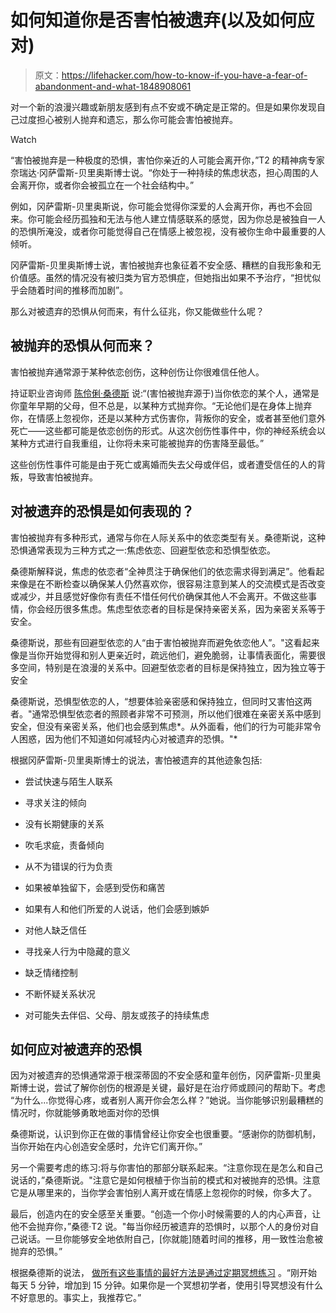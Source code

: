 # 如何知道你是否害怕被遗弃(以及如何应对)

> 原文：<https://lifehacker.com/how-to-know-if-you-have-a-fear-of-abandonment-and-what-1848908061>

对一个新的浪漫兴趣或新朋友感到有点不安或不确定是正常的。但是如果你发现自己过度担心被别人抛弃和遗忘，那么你可能会害怕被抛弃。

Watch

“害怕被抛弃是一种极度的恐惧，害怕你亲近的人可能会离开你，”T2 的精神病专家奈瑞达·冈萨雷斯-贝里奥斯博士说。“你处于一种持续的焦虑状态，担心周围的人会离开你，或者你会被孤立在一个社会结构中。”

例如，冈萨雷斯-贝里奥斯说，你可能会觉得你深爱的人会离开你，再也不会回来。你可能会经历孤独和无法与他人建立情感联系的感觉，因为你总是被独自一人的恐惧所淹没，或者你可能觉得自己在情感上被忽视，没有被你生命中最重要的人倾听。

冈萨雷斯-贝里奥斯博士说，害怕被抛弃也象征着不安全感、糟糕的自我形象和无价值感。虽然的情况没有被归类为官方恐惧症，但她指出如果不予治疗，“担忧似乎会随着时间的推移而加剧”。

那么对被遗弃的恐惧从何而来，有什么征兆，你又能做些什么呢？

## **被抛弃的恐惧从何而来？**

害怕被抛弃通常源于某种依恋创伤，这种创伤让你很难信任他人。

持证职业咨询师 [陈伶俐·桑德斯](https://healedlikekintsugi.com/) 说:“(害怕被抛弃源于)当你依恋的某个人，通常是你童年早期的父母，但不总是，以某种方式抛弃你。“无论他们是在身体上抛弃你，在情感上忽视你，还是以某种方式伤害你，背叛你的安全，或者甚至他们意外死亡——这些都可能是依恋创伤的形式。从这次创伤性事件中，你的神经系统会以某种方式进行自我重组，让你将未来可能被抛弃的伤害降至最低。”

这些创伤性事件可能是由于死亡或离婚而失去父母或伴侣，或者遭受信任的人的背叛，导致害怕被抛弃。

## 对被遗弃的恐惧是如何表现的？

害怕被抛弃有多种形式，通常与你在人际关系中的依恋类型有关。桑德斯说，这种恐惧通常表现为三种方式之一:焦虑依恋、回避型依恋和恐惧型依恋。

桑德斯解释说，焦虑的依恋者“全神贯注于确保他们的依恋需求得到满足”。他看起来像是在不断检查以确保某人仍然喜欢你，很容易注意到某人的交流模式是否改变或减少，并且感觉好像你有责任不惜任何代价确保其他人不会离开。不做这些事情，你会经历很多焦虑。焦虑型依恋者的目标是保持亲密关系，因为亲密关系等于安全。

桑德斯说，那些有回避型依恋的人“由于害怕被抛弃而避免依恋他人”。"这看起来像是当你开始觉得和别人更亲近时，疏远他们，避免脆弱，让事情表面化，需要很多空间，特别是在浪漫的关系中。回避型依恋者的目标是保持独立，因为独立等于安全

桑德斯说，恐惧型依恋的人，“想要体验亲密感和保持独立，但同时又害怕这两者。"通常恐惧型依恋者的照顾者非常不可预测，所以他们很难在亲密关系中感到安全，但没有亲密关系，他们也会感到焦虑*。从外面看，他们的行为可能非常令人困惑，因为他们不知道如何减轻内心对被遗弃的恐惧。"*

根据冈萨雷斯-贝里奥斯博士的说法，害怕被遗弃的其他迹象包括:

*   尝试快速与陌生人联系
*   寻求关注的倾向
*   没有长期健康的关系
*   吹毛求疵，责备倾向
*   从不为错误的行为负责
*   如果被单独留下，会感到受伤和痛苦
*   如果有人和他们所爱的人说话，他们会感到嫉妒
*   对他人缺乏信任
*   寻找亲人行为中隐藏的意义

*   缺乏情绪控制
*   不断怀疑关系状况
*   对可能失去伴侣、父母、朋友或孩子的持续焦虑

## **如何应对被遗弃的恐惧**

因为对被遗弃的恐惧通常源于根深蒂固的不安全感和童年创伤，冈萨雷斯-贝里奥斯博士说，尝试了解你创伤的根源是关键，最好是在治疗师或顾问的帮助下。考虑 “为什么...你觉得心疼，或者别人离开你会怎么样？”她说。当你能够识别最糟糕的情况时，你就能够勇敢地面对你的恐惧

桑德斯说，认识到你正在做的事情曾经让你安全也很重要。“感谢你的防御机制，当你开始在内心创造安全感时，允许它们离开你。”

另一个需要考虑的练习:将与你害怕的那部分联系起来。“注意你现在是怎么和自己说话的，”桑德斯说。"注意它是如何根植于你当前的模式和对被抛弃的恐惧。注意它是从哪里来的，当你学会害怕别人离开或在情感上忽视你的时候，你多大了。

最后，创造内在的安全感至关重要。“创造一个你小时候需要的人的内心声音，让他不会抛弃你，”桑德·T2 说。"每当你经历被遗弃的恐惧时，以那个人的身份对自己说话。一旦你能够安全地依附自己，[你就能]随着时间的推移，用一致性治愈被抛弃的恐惧。”

根据桑德斯的说法， [做所有这些事情的最好方法是通过定期冥想练习](https://lifehacker.com/how-to-get-the-most-out-of-meditation-1843713254) 。“刚开始每天 5 分钟，增加到 15 分钟。如果你是一个冥想初学者，使用引导冥想没有什么不好意思的。事实上，我推荐它。”